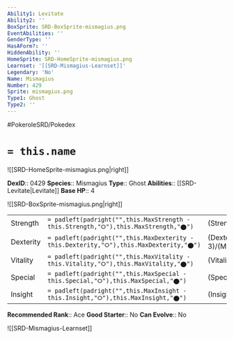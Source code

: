 ```yaml
---
Ability1: Levitate
Ability2: ''
BoxSprite: SRD-BoxSprite-mismagius.png
EventAbilities: ''
GenderType: ''
HasAForm?: ''
HiddenAbility: ''
HomeSprite: SRD-HomeSprite-mismagius.png
Learnset: '[[SRD-Mismagius-Learnset]]'
Legendary: 'No'
Name: Mismagius
Number: 429
Sprite: mismagius.png
Type1: Ghost
Type2: ''
---
```


#PokeroleSRD/Pokedex

# `= this.name`

![[SRD-HomeSprite-mismagius.png|right]]

**DexID**:: 0429
**Species**:: Mismagius
**Type**:: Ghost
**Abilities**:: [[SRD-Levitate|Levitate]]
**Base HP**:: 4

![[SRD-BoxSprite-mismagius.png|right]]

|           |                                                                                        |                                          |
| --------- | -------------------------------------------------------------------------------------- | ---------------------------------------- |
| Strength  | `= padleft(padright("",this.MaxStrength - this.Strength,"⭘"),this.MaxStrength,"⬤")`    | (Strength::2)/(MaxStrength::4)   |
| Dexterity | `= padleft(padright("",this.MaxDexterity - this.Dexterity,"⭘"),this.MaxDexterity,"⬤")` | (Dexterity:: 3)/(MaxDexterity::6) |
| Vitality  | `= padleft(padright("",this.MaxVitality - this.Vitality,"⭘"),this.MaxVitality,"⬤")`    | (Vitality::2)/(MaxVitality::4)   |
| Special   | `= padleft(padright("",this.MaxSpecial - this.Special,"⭘"),this.MaxSpecial,"⬤")`       | (Special::3)/(MaxSpecial::6)     |
| Insight   | `= padleft(padright("",this.MaxInsight - this.Insight,"⭘"),this.MaxInsight,"⬤")`       | (Insight::3)/(MaxInsight::6)     |

**Recommended Rank**:: Ace
**Good Starter**:: No
**Can Evolve**:: No

![[SRD-Mismagius-Learnset]]
